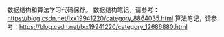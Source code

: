 数据结构和算法学习代码保存。
数据结构笔记，请参考：https://blog.csdn.net/lxx19941220/category_8864035.html
算法笔记，请参考：https://blog.csdn.net/lxx19941220/category_12686880.html
